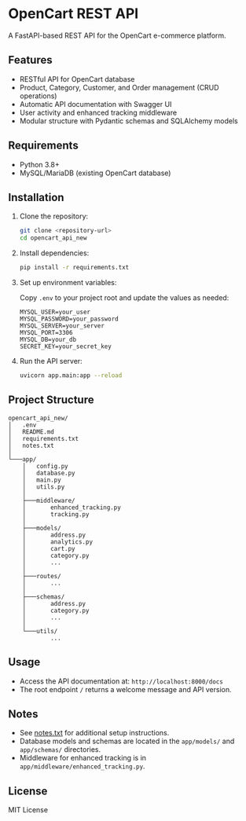 # OpenCart REST API

A FastAPI-based REST API for the OpenCart e-commerce platform.

## Features

- RESTful API for OpenCart database
- Product, Category, Customer, and Order management (CRUD operations)
- Automatic API documentation with Swagger UI
- User activity and enhanced tracking middleware
- Modular structure with Pydantic schemas and SQLAlchemy models

## Requirements

- Python 3.8+
- MySQL/MariaDB (existing OpenCart database)

## Installation

1. Clone the repository:
    ```bash
    git clone <repository-url>
    cd opencart_api_new
    ```

2. Install dependencies:
    ```bash
    pip install -r requirements.txt
    ```

3. Set up environment variables:

    Copy `.env` to your project root and update the values as needed:
    ```
    MYSQL_USER=your_user
    MYSQL_PASSWORD=your_password
    MYSQL_SERVER=your_server
    MYSQL_PORT=3306
    MYSQL_DB=your_db
    SECRET_KEY=your_secret_key
    ```

4. Run the API server:
    ```bash
    uvicorn app.main:app --reload
    ```

## Project Structure

```
opencart_api_new/
│   .env
│   README.md
│   requirements.txt
│   notes.txt
│
└───app/
    │   config.py
    │   database.py
    │   main.py
    │   utils.py
    │
    ├───middleware/
    │       enhanced_tracking.py
    │       tracking.py
    │
    ├───models/
    │       address.py
    │       analytics.py
    │       cart.py
    │       category.py
    │       ...
    │
    ├───routes/
    │       ...
    │
    ├───schemas/
    │       address.py
    │       category.py
    │       ...
    │
    └───utils/
            ...
```

## Usage

- Access the API documentation at: `http://localhost:8000/docs`
- The root endpoint `/` returns a welcome message and API version.

## Notes

- See [notes.txt](opencart_api_new/notes.txt) for additional setup instructions.
- Database models and schemas are located in the `app/models/` and `app/schemas/` directories.
- Middleware for enhanced tracking is in `app/middleware/enhanced_tracking.py`.

## License

MIT License